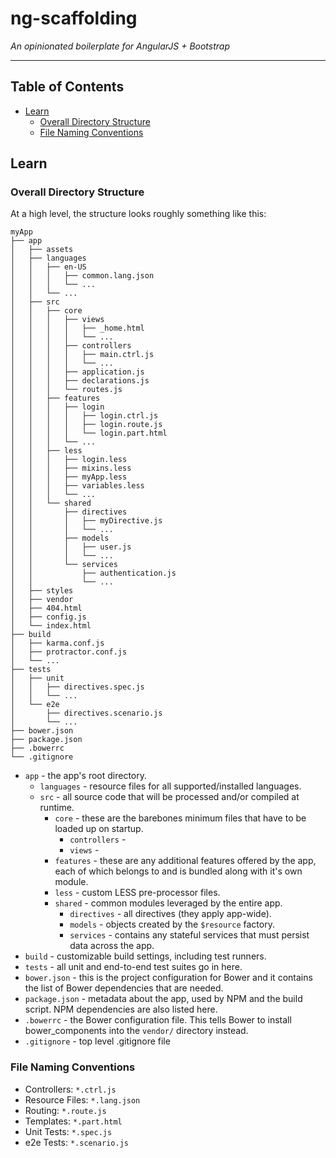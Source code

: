 # ng-scaffolding

*An opinionated boilerplate for AngularJS + Bootstrap*

___

## Table of Contents

- [Learn](#learn)
    - [Overall Directory Structure](#overall-directory-structure)
    - [File Naming Conventions](#file-naming-conventions)

## Learn

### Overall Directory Structure

At a high level, the structure looks roughly something like this:

```
myApp
├── app
│   ├── assets
│   ├── languages
│   │   ├── en-US
│   │   │   ├── common.lang.json
│   │   │   └── ...
│   │   └── ...
│   ├── src
│   │   ├── core
│   │   │   ├── views
│   │   │   │   ├── _home.html
│   │   │   │   └── ...
│   │   │   ├── controllers
│   │   │   │   ├── main.ctrl.js
│   │   │   │   └── ...
│   │   │   ├── application.js
│   │   │   ├── declarations.js
│   │   │   └── routes.js
│   │   ├── features
│   │   │   ├── login
│   │   │   │   ├── login.ctrl.js
│   │   │   │   ├── login.route.js
│   │   │   │   └── login.part.html
│   │   │   └── ...
│   │   ├── less
│   │   │   ├── login.less
│   │   │   ├── mixins.less
│   │   │   ├── myApp.less
│   │   │   ├── variables.less
│   │   │   └── ...
│   │   └── shared
│   │       ├── directives
│   │       │   ├── myDirective.js
│   │       │   └── ...
│   │       ├── models
│   │       │   ├── user.js
│   │       │   └── ...
│   │       └── services
│   │           ├── authentication.js
│   │           └── ...
│   ├── styles
│   ├── vendor
│   ├── 404.html
│   ├── config.js
│   └── index.html
├── build
│   ├── karma.conf.js
│   ├── protractor.conf.js
│   └── ...
├── tests
│   ├── unit
│   │   ├── directives.spec.js
│   │   └── ...
│   └── e2e
│       ├── directives.scenario.js
│       └── ...
├── bower.json
├── package.json
├── .bowerrc
└── .gitignore
```
 
- `app` - the app's root directory.
    - `languages` - resource files for all supported/installed languages.
    - `src` - all source code that will be processed and/or compiled at runtime.
        - `core` - these are the barebones minimum files that have to be loaded up on startup.
            - `controllers` -
            - `views` -
        - `features` - these are any additional features offered by the app, each of which belongs to and is bundled along with it's own module.
        - `less` - custom LESS pre-processor files.
        - `shared` - common modules leveraged by the entire app.
            - `directives` - all directives (they apply app-wide).
            - `models` - objects created by the `$resource` factory.
            - `services` - contains any stateful services that must persist data across the app.
- `build` - customizable build settings, including test runners.
- `tests` - all unit and end-to-end test suites go in here.
- `bower.json` - this is the project configuration for Bower and it contains the list of Bower dependencies that are needed.
- `package.json` - metadata about the app, used by NPM and the build script. NPM dependencies are also listed here.
- `.bowerrc` - the Bower configuration file. This tells Bower to install bower_components into the `vendor/` directory instead.
- `.gitignore` - top level .gitignore file

### File Naming Conventions

- Controllers: `*.ctrl.js`
- Resource Files: `*.lang.json`
- Routing: `*.route.js`
- Templates: `*.part.html`
- Unit Tests: `*.spec.js`
- e2e Tests: `*.scenario.js`